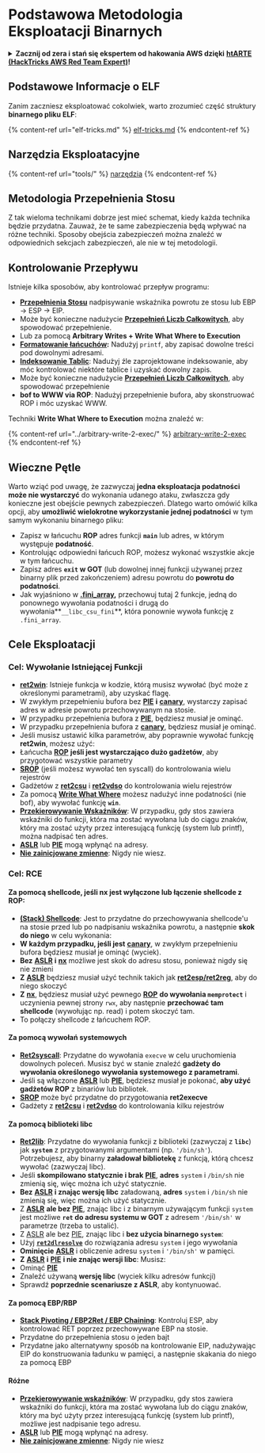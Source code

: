 # Podstawowa Metodologia Eksploatacji Binarnych

<details>

<summary><strong>Zacznij od zera i stań się ekspertem od hakowania AWS dzięki</strong> <a href="https://training.hacktricks.xyz/courses/arte"><strong>htARTE (HackTricks AWS Red Team Expert)</strong></a><strong>!</strong></summary>

Inne sposoby wsparcia HackTricks:

* Jeśli chcesz zobaczyć swoją **firmę reklamowaną w HackTricks** lub **pobrać HackTricks w formacie PDF**, sprawdź [**PLANY SUBSKRYPCYJNE**](https://github.com/sponsors/carlospolop)!
* Zdobądź [**oficjalne gadżety PEASS & HackTricks**](https://peass.creator-spring.com)
* Odkryj [**Rodzinę PEASS**](https://opensea.io/collection/the-peass-family), naszą kolekcję ekskluzywnych [**NFT**](https://opensea.io/collection/the-peass-family)
* **Dołącz do** 💬 [**grupy Discord**](https://discord.gg/hRep4RUj7f) lub [**grupy telegramowej**](https://t.me/peass) albo **śledź** nas na **Twitterze** 🐦 [**@hacktricks\_live**](https://twitter.com/hacktricks\_live)**.**
* **Podziel się swoimi sztuczkami hakerskimi, przesyłając PR-y do** [**HackTricks**](https://github.com/carlospolop/hacktricks) i [**HackTricks Cloud**](https://github.com/carlospolop/hacktricks-cloud).

</details>

## Podstawowe Informacje o ELF

Zanim zaczniesz eksploatować cokolwiek, warto zrozumieć część struktury **binarnego pliku ELF**:

{% content-ref url="elf-tricks.md" %}
[elf-tricks.md](elf-tricks.md)
{% endcontent-ref %}

## Narzędzia Eksploatacyjne

{% content-ref url="tools/" %}
[narzędzia](tools/)
{% endcontent-ref %}

## Metodologia Przepełnienia Stosu

Z tak wieloma technikami dobrze jest mieć schemat, kiedy każda technika będzie przydatna. Zauważ, że te same zabezpieczenia będą wpływać na różne techniki. Sposoby obejścia zabezpieczeń można znaleźć w odpowiednich sekcjach zabezpieczeń, ale nie w tej metodologii.

## Kontrolowanie Przepływu

Istnieje kilka sposobów, aby kontrolować przepływ programu:

* [**Przepełnienia Stosu**](../stack-overflow/) nadpisywanie wskaźnika powrotu ze stosu lub EBP -> ESP -> EIP.
* Może być konieczne nadużycie [**Przepełnień Liczb Całkowitych**](../integer-overflow.md), aby spowodować przepełnienie.
* Lub za pomocą **Arbitrary Writes + Write What Where to Execution**
* [**Formatowanie łańcuchów**](../format-strings/)**:** Nadużyj `printf`, aby zapisać dowolne treści pod dowolnymi adresami.
* [**Indeksowanie Tablic**](../array-indexing.md): Nadużyj źle zaprojektowane indeksowanie, aby móc kontrolować niektóre tablice i uzyskać dowolny zapis.
* Może być konieczne nadużycie [**Przepełnień Liczb Całkowitych**](../integer-overflow.md), aby spowodować przepełnienie
* **bof to WWW via ROP**: Nadużyj przepełnienie bufora, aby skonstruować ROP i móc uzyskać WWW.

Techniki **Write What Where to Execution** można znaleźć w:

{% content-ref url="../arbitrary-write-2-exec/" %}
[arbitrary-write-2-exec](../arbitrary-write-2-exec/)
{% endcontent-ref %}

## Wieczne Pętle

Warto wziąć pod uwagę, że zazwyczaj **jedna eksploatacja podatności może nie wystarczyć** do wykonania udanego ataku, zwłaszcza gdy konieczne jest obejście pewnych zabezpieczeń. Dlatego warto omówić kilka opcji, aby **umożliwić wielokrotne wykorzystanie jednej podatności** w tym samym wykonaniu binarnego pliku:

* Zapisz w łańcuchu **ROP** adres funkcji **`main`** lub adres, w którym występuje **podatność**.
* Kontrolując odpowiedni łańcuch ROP, możesz wykonać wszystkie akcje w tym łańcuchu.
* Zapisz adres **`exit` w GOT** (lub dowolnej innej funkcji używanej przez binarny plik przed zakończeniem) adresu powrotu do **powrotu do podatności**.
* Jak wyjaśniono w [**.fini\_array**](../arbitrary-write-2-exec/www2exec-.dtors-and-.fini\_array.md#eternal-loop)**,** przechowuj tutaj 2 funkcje, jedną do ponownego wywołania podatności i drugą do wywołania**`__libc_csu_fini`**, która ponownie wywoła funkcję z `.fini_array`.

## Cele Eksploatacji

### Cel: Wywołanie Istniejącej Funkcji

* [**ret2win**](./#ret2win): Istnieje funkcja w kodzie, którą musisz wywołać (być może z określonymi parametrami), aby uzyskać flagę.
* W zwykłym przepełnieniu bufora bez [**PIE**](../common-binary-protections-and-bypasses/pie/) **i** [**canary**](../common-binary-protections-and-bypasses/stack-canaries/), wystarczy zapisać adres w adresie powrotu przechowywanym na stosie.
* W przypadku przepełnienia bufora z [**PIE**](../common-binary-protections-and-bypasses/pie/), będziesz musiał je ominąć.
* W przypadku przepełnienia bufora z [**canary**](../common-binary-protections-and-bypasses/stack-canaries/), będziesz musiał je ominąć.
* Jeśli musisz ustawić kilka parametrów, aby poprawnie wywołać funkcję **ret2win**, możesz użyć:
* Łańcucha [**ROP**](./#rop-and-ret2...-techniques) **jeśli jest wystarczająco dużo gadżetów**, aby przygotować wszystkie parametry
* [**SROP**](../rop-return-oriented-programing/srop-sigreturn-oriented-programming/) (jeśli możesz wywołać ten syscall) do kontrolowania wielu rejestrów
* Gadżetów z [**ret2csu**](../rop-return-oriented-programing/ret2csu.md) i [**ret2vdso**](../rop-return-oriented-programing/ret2vdso.md) do kontrolowania wielu rejestrów
* Za pomocą [**Write What Where**](../arbitrary-write-2-exec/) możesz nadużyć inne podatności (nie bof), aby wywołać funkcję **`win`**.
* [**Przekierowywanie Wskaźników**](../stack-overflow/pointer-redirecting.md): W przypadku, gdy stos zawiera wskaźniki do funkcji, która ma zostać wywołana lub do ciągu znaków, który ma zostać użyty przez interesującą funkcję (system lub printf), można nadpisać ten adres.
* [**ASLR**](../common-binary-protections-and-bypasses/aslr/) lub [**PIE**](../common-binary-protections-and-bypasses/pie/) mogą wpłynąć na adresy.
* [**Nie zainicjowane zmienne**](../stack-overflow/uninitialized-variables.md): Nigdy nie wiesz.

### Cel: RCE

#### Za pomocą shellcode, jeśli nx jest wyłączone lub łączenie shellcode z ROP:

* [**(Stack) Shellcode**](./#stack-shellcode): Jest to przydatne do przechowywania shellcode'u na stosie przed lub po nadpisaniu wskaźnika powrotu, a następnie **skok do niego** w celu wykonania:
* **W każdym przypadku, jeśli jest** [**canary**](../common-binary-protections-and-bypasses/stack-canaries/), w zwykłym przepełnieniu bufora będziesz musiał je ominąć (wyciek).
* **Bez** [**ASLR**](../common-binary-protections-and-bypasses/aslr/) **i** [**nx**](../common-binary-protections-and-bypasses/no-exec-nx.md) możliwe jest skok do adresu stosu, ponieważ nigdy się nie zmieni
* **Z** [**ASLR**](../common-binary-protections-and-bypasses/aslr/) będziesz musiał użyć technik takich jak [**ret2esp/ret2reg**](../rop-return-oriented-programing/ret2esp-ret2reg.md), aby do niego skoczyć
* **Z** [**nx**](../common-binary-protections-and-bypasses/no-exec-nx.md), będziesz musiał użyć pewnego [**ROP**](../rop-return-oriented-programing/) **do wywołania `memprotect`** i uczynienia pewnej strony `rwx`, aby następnie **przechować tam shellcode** (wywołując np. read) i potem skoczyć tam.
* To połączy shellcode z łańcuchem ROP.
#### Za pomocą wywołań systemowych

* [**Ret2syscall**](../rop-return-oriented-programing/rop-syscall-execv/): Przydatne do wywołania `execve` w celu uruchomienia dowolnych poleceń. Musisz być w stanie znaleźć **gadżety do wywołania określonego wywołania systemowego z parametrami**.
* Jeśli są włączone [**ASLR**](../common-binary-protections-and-bypasses/aslr/) lub [**PIE**](../common-binary-protections-and-bypasses/pie/), będziesz musiał je pokonać, **aby użyć gadżetów ROP** z binariów lub bibliotek.
* [**SROP**](../rop-return-oriented-programing/srop-sigreturn-oriented-programming/) może być przydatne do przygotowania **ret2execve**
* Gadżety z [**ret2csu**](../rop-return-oriented-programing/ret2csu.md) i [**ret2vdso**](../rop-return-oriented-programing/ret2vdso.md) do kontrolowania kilku rejestrów

#### Za pomocą biblioteki libc

* [**Ret2lib**](../rop-return-oriented-programing/ret2lib/): Przydatne do wywołania funkcji z biblioteki (zazwyczaj z **`libc`**) jak **`system`** z przygotowanymi argumentami (np. `'/bin/sh'`). Potrzebujesz, aby binarny **załadował bibliotekę** z funkcją, którą chcesz wywołać (zazwyczaj libc).
* Jeśli **skompilowano statycznie i brak** [**PIE**](../common-binary-protections-and-bypasses/pie/), **adres** `system` i `/bin/sh` nie zmienią się, więc można ich użyć statycznie.
* **Bez** [**ASLR**](../common-binary-protections-and-bypasses/aslr/) **i znając wersję libc** załadowaną, **adres** `system` i `/bin/sh` nie zmienią się, więc można ich użyć statycznie.
* Z [**ASLR**](../common-binary-protections-and-bypasses/aslr/) **ale bez** [**PIE**](../common-binary-protections-and-bypasses/pie/), znając libc i z binarnym używającym funkcji `system` jest możliwe **`ret` do adresu systemu w GOT** z adresem `'/bin/sh'` w parametrze (trzeba to ustalić).
* Z [ASLR](../common-binary-protections-and-bypasses/aslr/) ale bez [PIE](../common-binary-protections-and-bypasses/pie/), znając libc i **bez użycia binarnego `system`**:
* Użyj [**`ret2dlresolve`**](../rop-return-oriented-programing/ret2dlresolve.md) do rozwiązania adresu `system` i jego wywołania&#x20;
* **Ominięcie** [**ASLR**](../common-binary-protections-and-bypasses/aslr/) i obliczenie adresu `system` i `'/bin/sh'` w pamięci.
* **Z** [**ASLR**](../common-binary-protections-and-bypasses/aslr/) **i** [**PIE**](../common-binary-protections-and-bypasses/pie/) **i nie znając wersji libc**: Musisz:
* Ominąć [**PIE**](../common-binary-protections-and-bypasses/pie/)
* Znaleźć używaną **wersję libc** (wyciek kilku adresów funkcji)
* Sprawdź **poprzednie scenariusze z ASLR**, aby kontynuować.

#### Za pomocą EBP/RBP

* [**Stack Pivoting / EBP2Ret / EBP Chaining**](../stack-overflow/stack-pivoting-ebp2ret-ebp-chaining.md): Kontroluj ESP, aby kontrolować RET poprzez przechowywane EBP na stosie.
* Przydatne do przepełnienia stosu o jeden bajt
* Przydatne jako alternatywny sposób na kontrolowanie EIP, nadużywając EIP do konstruowania ładunku w pamięci, a następnie skakania do niego za pomocą EBP

#### Różne

* [**Przekierowywanie wskaźników**](../stack-overflow/pointer-redirecting.md): W przypadku, gdy stos zawiera wskaźniki do funkcji, która ma zostać wywołana lub do ciągu znaków, który ma być użyty przez interesującą funkcję (system lub printf), możliwe jest nadpisanie tego adresu.
* [**ASLR**](../common-binary-protections-and-bypasses/aslr/) lub [**PIE**](../common-binary-protections-and-bypasses/pie/) mogą wpłynąć na adresy.
* [**Nie zainicjowane zmienne**](../stack-overflow/uninitialized-variables.md): Nigdy nie wiesz
